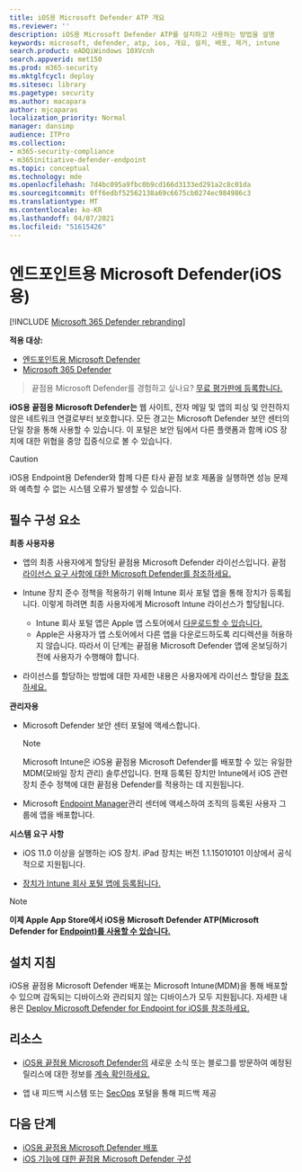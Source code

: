 ```yaml
---
title: iOS용 Microsoft Defender ATP 개요
ms.reviewer: ''
description: iOS용 Microsoft Defender ATP를 설치하고 사용하는 방법을 설명
keywords: microsoft, defender, atp, ios, 개요, 설치, 배포, 제거, intune
search.product: eADQiWindows 10XVcnh
search.appverid: met150
ms.prod: m365-security
ms.mktglfcycl: deploy
ms.sitesec: library
ms.pagetype: security
ms.author: macapara
author: mjcaparas
localization_priority: Normal
manager: dansimp
audience: ITPro
ms.collection:
- m365-security-compliance
- m365initiative-defender-endpoint
ms.topic: conceptual
ms.technology: mde
ms.openlocfilehash: 7d4bc095a9fbc0b9cd166d3133ed291a2c8c01da
ms.sourcegitcommit: 0ff6edbf52562138a69c6675cb0274ec984986c3
ms.translationtype: MT
ms.contentlocale: ko-KR
ms.lasthandoff: 04/07/2021
ms.locfileid: "51615426"
---
```

# <a name="microsoft-defender-for-endpoint-for-ios"></a>엔드포인트용 Microsoft Defender(iOS용)

[!INCLUDE [Microsoft 365 Defender rebranding](../../includes/microsoft-defender.md)]

**적용 대상:**
- [엔드포인트용 Microsoft Defender](https://go.microsoft.com/fwlink/p/?linkid=2154037) 
- [Microsoft 365 Defender](https://go.microsoft.com/fwlink/?linkid=2118804)

> 끝점용 Microsoft Defender를 경험하고 싶나요? [무료 평가판에 등록합니다.](https://www.microsoft.com/microsoft-365/windows/microsoft-defender-atp?ocid=docs-wdatp-exposedapis-abovefoldlink)

**iOS용 끝점용 Microsoft Defender는** 웹 사이트, 전자 메일 및 앱의 피싱 및 안전하지 않은 네트워크 연결로부터 보호합니다. 모든 경고는 Microsoft Defender 보안 센터의 단일 창을 통해 사용할 수 있습니다. 이 포털은 보안 팀에서 다른 플랫폼과 함께 iOS 장치에 대한 위협을 중앙 집중식으로 볼 수 있습니다.

> [!CAUTION]
> iOS용 Endpoint용 Defender와 함께 다른 타사 끝점 보호 제품을 실행하면 성능 문제와 예측할 수 없는 시스템 오류가 발생할 수 있습니다.

## <a name="pre-requisites"></a>필수 구성 요소

**최종 사용자용**

- 앱의 최종 사용자에게 할당된 끝점용 Microsoft Defender 라이선스입니다. 끝점 [라이선스 요구 사항에 대한 Microsoft Defender를 참조하세요.](https://docs.microsoft.com/microsoft-365/security/defender-endpoint/minimum-requirements#licensing-requirements)

- Intune 장치 [](https://docs.microsoft.com/mem/intune/user-help/enroll-your-device-in-intune-ios) 준수 정책을 적용하기 위해 Intune 회사 포털 앱을 통해 장치가 등록됩니다. 이렇게 하려면 최종 사용자에게 Microsoft Intune 라이선스가 할당됩니다.
    - Intune 회사 포털 앱은 Apple 앱 스토어에서 [다운로드할 수 있습니다.](https://apps.apple.com/us/app/intune-company-portal/id719171358)
    - Apple은 사용자가 앱 스토어에서 다른 앱을 다운로드하도록 리디렉션을 허용하지 않습니다. 따라서 이 단계는 끝점용 Microsoft Defender 앱에 온보딩하기 전에 사용자가 수행해야 합니다.

- 라이선스를 할당하는 방법에 대한 자세한 내용은 사용자에게 라이선스 할당을 [참조하세요.](https://docs.microsoft.com/azure/active-directory/users-groups-roles/licensing-groups-assign)

**관리자용**

- Microsoft Defender 보안 센터 포털에 액세스합니다.

    > [!NOTE]
    > Microsoft Intune은 iOS용 끝점용 Microsoft Defender를 배포할 수 있는 유일한 MDM(모바일 장치 관리) 솔루션입니다. 현재 등록된 장치만 Intune에서 iOS 관련 장치 준수 정책에 대한 끝점용 Defender를 적용하는 데 지원됩니다.

- Microsoft [Endpoint Manager](https://go.microsoft.com/fwlink/?linkid=2109431)관리 센터에 액세스하여 조직의 등록된 사용자 그룹에 앱을 배포합니다.

**시스템 요구 사항**

- iOS 11.0 이상을 실행하는 iOS 장치. iPad 장치는 버전 1.1.15010101 이상에서 공식적으로 지원됩니다.

- [장치가 Intune 회사 포털 앱에 등록됩니다.](https://apps.apple.com/us/app/intune-company-portal/id719171358)

> [!NOTE]
> **이제 Apple App Store에서 iOS용 Microsoft Defender ATP(Microsoft Defender for [Endpoint)를 사용할 수 있습니다.](https://aka.ms/mdatpiosappstore)**

## <a name="installation-instructions"></a>설치 지침

iOS용 끝점용 Microsoft Defender 배포는 Microsoft Intune(MDM)을 통해 배포할 수 있으며 감독되는 디바이스와 관리되지 않는 디바이스가 모두 지원됩니다.
자세한 내용은 [Deploy Microsoft Defender for Endpoint for iOS를 참조하세요.](ios-install.md)

## <a name="resources"></a>리소스

- [iOS용 끝점용 Microsoft Defender의](ios-whatsnew.md) 새로운 소식 또는 블로그를 방문하여 예정된 릴리스에 대한 정보를 [계속 확인하세요.](https://techcommunity.microsoft.com/t5/microsoft-defender-atp/bg-p/MicrosoftDefenderATPBlog/label-name/iOS)

- 앱 내 피드백 시스템 또는 [SecOps](https://securitycenter.microsoft.com) 포털을 통해 피드백 제공

## <a name="next-steps"></a>다음 단계

- [iOS용 끝점용 Microsoft Defender 배포](ios-install.md)
- [iOS 기능에 대한 끝점용 Microsoft Defender 구성](ios-configure-features.md)
